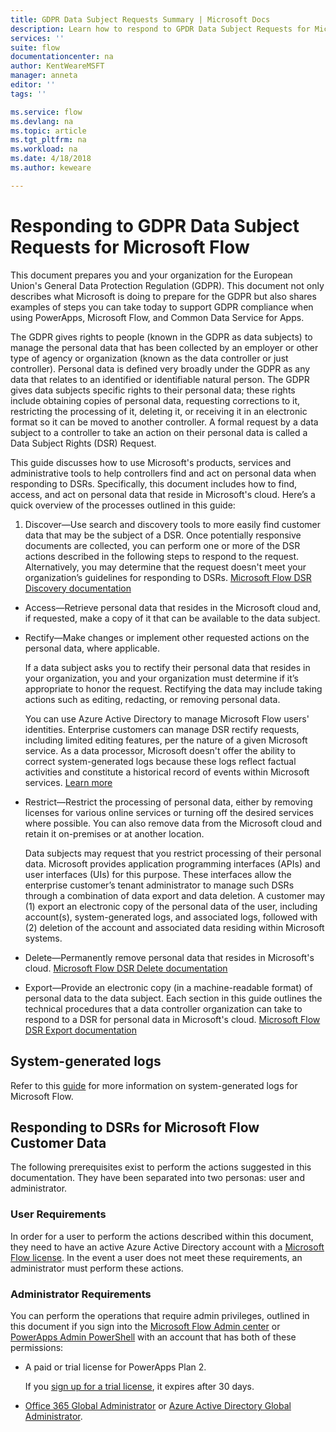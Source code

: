 ```yaml
---
title: GDPR Data Subject Requests Summary | Microsoft Docs
description: Learn how to respond to GPDR Data Subject Requests for Microsoft Flow.  
services: ''
suite: flow
documentationcenter: na
author: KentWeareMSFT
manager: anneta
editor: ''
tags: ''

ms.service: flow
ms.devlang: na
ms.topic: article
ms.tgt_pltfrm: na
ms.workload: na
ms.date: 4/18/2018
ms.author: keweare

---
```

# Responding to GDPR Data Subject Requests for Microsoft Flow

This document prepares you and your organization for the European Union's General Data Protection Regulation (GDPR). This document not only describes what Microsoft is doing to prepare for the GDPR but also shares examples of steps you can take today to support GDPR compliance when using PowerApps, Microsoft Flow, and Common Data Service for Apps.

The GDPR gives rights to people (known in the GDPR as data subjects) to manage the personal data that has been collected by an employer or other type of agency or organization (known as the data controller or just controller). Personal data is defined very broadly under the GDPR as any data that relates to an identified or identifiable natural person. The GDPR gives data subjects specific rights to their personal data; these rights include obtaining copies of personal data, requesting corrections to it, restricting the processing of it, deleting it, or receiving it in an electronic format so it can be moved to another controller. A formal request by a data subject to a controller to take an action on their personal data is called a Data Subject Rights (DSR) Request.

This guide discusses how to use Microsoft's products, services and administrative tools to help controllers find and act on personal data when responding to DSRs. Specifically, this document includes how to find, access, and act on personal data that reside in Microsoft's cloud. Here’s a quick overview of the processes outlined in this guide:

1. Discover—Use search and discovery tools to more easily find customer data that may be the subject of a DSR. Once potentially responsive documents are collected, you can perform one or more of the DSR actions described in the following steps to respond to the request. Alternatively, you may determine that the request doesn't meet your organization’s guidelines for responding to DSRs. [Microsoft Flow DSR Discovery documentation](gdpr-dsr-discovery.md)

- Access—Retrieve personal data that resides in the Microsoft cloud and, if requested, make a copy of it that can be available to the data subject.

- Rectify—Make changes or implement other requested actions on the personal data, where applicable.

    If a data subject asks you to rectify their personal data that resides in your organization, you and your organization must determine if it’s appropriate to honor the request.  Rectifying the data may include taking actions such as editing, redacting, or removing personal data.

    You can use Azure Active Directory to manage Microsoft Flow users' identities. Enterprise customers can manage DSR rectify requests, including limited editing features, per the nature of a given Microsoft service.  As a data processor, Microsoft doesn't offer the ability to correct system-generated logs because these logs reflect factual activities and constitute a historical record of events within Microsoft services.  [Learn more](https://docs.microsoft.com/microsoft-365/compliance/gdpr-dsr-azure)

- Restrict—Restrict the processing of personal data, either by removing licenses for various online services or turning off the desired services where possible. You can also remove data from the Microsoft cloud and retain it on-premises or at another location.

    Data subjects may request that you restrict processing of their personal data.  Microsoft provides application programming interfaces (APIs) and user interfaces (UIs) for this purpose.  These interfaces allow the enterprise customer’s tenant administrator to manage such DSRs through a combination of data export and data deletion. A customer may (1) export an electronic copy of the personal data of the user, including account(s), system-generated logs, and associated logs, followed with (2) deletion of the account and associated data residing within Microsoft systems.

- Delete—Permanently remove personal data that resides in Microsoft's cloud. [Microsoft Flow DSR Delete documentation](gdpr-dsr-delete.md)

- Export—Provide an electronic copy (in a machine-readable format) of personal data to the data subject. Each section in this guide outlines the technical procedures that a data controller organization can take to respond to a DSR for personal data in Microsoft's cloud. [Microsoft Flow DSR Export documentation](gdpr-dsr-export.md)

## System-generated logs

Refer to this [guide](https://docs.microsoft.com/powerapps/administrator/powerapps-gdpr-dsr-guide-systemlogs) for more information on system-generated logs for Microsoft Flow.

## Responding to DSRs for Microsoft Flow Customer Data

The following prerequisites exist to perform the actions suggested in this documentation.  They have been separated into two personas: user and administrator.

### User Requirements

In order for a user to perform the actions described within this document, they need to have an active Azure Active Directory account with a [Microsoft Flow license](https://preview.flow.microsoft.com/pricing/). In the event a user does not meet these requirements, an administrator must perform these actions.

### Administrator Requirements

You can perform the operations that require admin privileges, outlined in this document if you sign into the [Microsoft Flow Admin center](https://admin.flow.microsoft.com/)  or [PowerApps Admin PowerShell](https://go.microsoft.com/fwlink/?linkid=871804) with an account that has both of these permissions:

- A paid or trial license for PowerApps Plan 2.

    If you [sign up for a trial license](http://web.powerapps.com/trial), it expires after 30 days.

- [Office 365 Global Administrator](https://support.office.com/article/assign-admin-roles-in-office-365-for-business-eac4d046-1afd-4f1a-85fc-8219c79e1504) or [Azure Active Directory Global Administrator](https://docs.microsoft.com/azure/active-directory/active-directory-assign-admin-roles-azure-portal).
